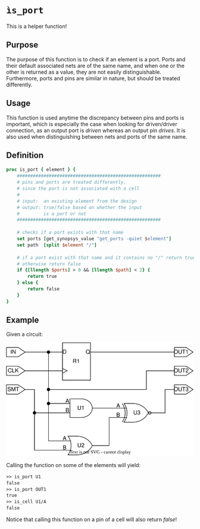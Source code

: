 [is_cell_figure]: ..\figures\helper_functions\is_cell.drawio.svg

# ```ìs_port```

This is a helper function!

## Purpose

The purpose of this function is to check if an element is a port. Ports and their default associated nets are of the same name, and when one or the other is returned as a value, they are not easily distinguishable. Furthermore, ports and pins are similar in nature, but should be treated differently.

## Usage

This function is used anytime the discrepancy between pins and ports is important, which is especially the case when looking for driven/driver connection, as an output port is *driven* whereas an output pin *drives*. It is also used when distinguishing between nets and ports of the same name.

## Definition

```tcl
proc is_port { element } {
    ######################################################
    # pins and ports are treated differently, 
    # since the port is not associated with a cell
    #
    # input:  an existing element from the design
    # output: true/false based on whether the input
    #         is a port or not
    ######################################################
    
    # checks if a port exists with that name 
    set ports [get_synopsys_value "get_ports -quiet $element"]
    set path  [split $element "/"]

    # if a port exist with that name and it contains no "/" return true, 
    # otherwise return false
    if {[llength $ports] > 0 && [llength $path] < 2} {
        return true
    } else {
        return false
    }
}
```

## Example

Given a circuit:

![Example hierachy.][is_cell_figure]

Calling the function on some of the elements will yield:

```tcl
>> is_port U1
false
>> is_port OUT1
true
>> is_cell U1/A
false
```

Notice that calling this function on a pin of a cell will also return *false*!
